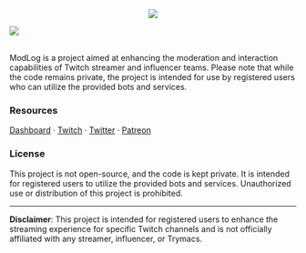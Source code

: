 <p align="center">
  <a href="https://www.modlog.tv">
    <img src="https://i.imgur.com/1uNeNwP.png">
  </a>
</p>

<a href="https://github.com/ModLogTV/twitch/blob/main/LICENSE">
  <img src="https://img.shields.io/badge/license-Unlicense-blue.svg">
</a>

<br />
<br />

ModLog is a project aimed at enhancing the moderation and interaction capabilities of Twitch streamer and influencer teams. Please note that while the code remains private, the project is intended for use by registered users who can utilize the provided bots and services.

### Resources
[Dashboard](https://www.modlog.tv) &centerdot;
 [Twitch](https://www.twitch.tv/modlogtv) &centerdot;
 [Twitter](https://www.twitter.com/modlogtv) &centerdot;
 [Patreon](https://www.patreon.com/modlog)

### License

This project is not open-source, and the code is kept private. It is intended for registered users to utilize the provided bots and services. Unauthorized use or distribution of this project is prohibited.

---

**Disclaimer**: This project is intended for registered users to enhance the streaming experience for specific Twitch channels and is not officially affiliated with any streamer, influencer, or Trymacs. 
